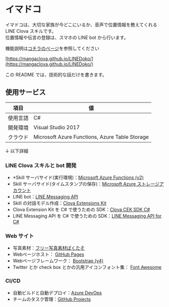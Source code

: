 # イマドコ
イマドコは、大切な家族が今どこにいるか、音声で位置情報を教えてくれる LINE Clova スキルです。    
位置情報や伝言の登録は、スマホの LINE bot から行います。

機能説明は[コチラのページ](https://mangaclova.github.io/LINEDoko/)を参照してください

[https://mangaclova.github.io/LINEDoko/](https://mangaclova.github.io/LINEDoko/)

この README では、技術的な話だけを書きます。

## 使用サービス

項目|値
----|----
使用言語|C#
開発環境|Visual Studio 2017
クラウド|Microsoft Azure Functions, Azure Table Storage

↓ 以下詳細

### LINE Clova スキルと bot 開発

* *Skill サーバサイド(実行環境)：<a href="https://azure.microsoft.com/ja-jp/services/functions/" title="Azure Functions" target="_blank">Microsoft
    Azure Functions (v2)</a>
* Skill サーバサイド(タイムスタンプの保存)：<a href="https://docs.microsoft.com/ja-jp/azure/storage/common/storage-introduction"
    title="Azure Storage Account" target="_blank">Microsoft Azure ストレージアカウント</a>
* LINE bot：<a href="https://developers.line.me/ja/services/messaging-api/" title="LINE Messaging API" target="_blank">LINE
    Messaging API</a>
* Skill の対話モデル作成：<a href="https://developers.line.me/ja/services/messaging-api/" title="Clova Extensions Kit"
    target="_blank">Clova Extensions Kit</a>
* Clova Extension Kit を C# で使うための SDK：<a href="https://github.com/kenakamu/clova-cek-sdk-csharp" title="Clova CEK SDK C#"
    target="_blank">Clova CEK SDK C#</a>
* LINE Messaging API を C# で使うための SDK：<a href="https://github.com/pierre3/LineMessagingApi" title="LINE Messaging API for C#"
    target="_blank">LINE Messaging API for C#</a>

### Web サイト

* 写真素材：<a href="https://www.pakutaso.com/" title="フリー写真素材ぱくたそ" target="_blank">フリー写真素材ぱくたそ</a>
* Webページホスト：
    <a href="https://pages.github.com/" title="GitHub Pages" target="_blank">GitHub Pages</a>
* Webページフレームワーク：
    <a href="https://getbootstrap.com/" title="Bootstrap" target="_blank">Bootstrap (v4)</a>
* Twitter とか check box とかの汎用アイコンフォント集：
    <a href="https://fontawesome.com/" title="Font Awesome" target="_blank">Font Awesome</a>

### CI/CD

* 自動ビルドと自動デプロイ：<a href="https://azure.microsoft.com/ja-jp/services/devops/" title="Azure DevOps" target="_blank">Azure DevOps</a>
* チームのタスク管理：<a href="https://github.com/MangaClova/LINEDoko/projects/1" title="GitHub Projects" target="_blank">GitHub
    Projects</a>
